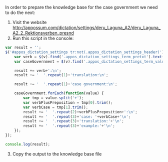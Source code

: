 In order to prepare the knowledge base for the case government we need to do the next:
1. Visit the website http://appossum.com/dictation/settings/deru_Laguna_A2/deru_Laguna_A2_2_Rektionsverben_presnd
2. Run this script in the console:
```javascript
var result = '';
$('#appos_dictation_settings tr:not(.appos_dictation_settings_header)').each(function(k, v) {
    var verb = $(v).find('.appos_dictation_settings_term_pretxt').text();
    var caseGovernment = $(v).find('.appos_dictation_settings_term_value').text().split(',');

    result += verb+':\n';
    result += '  '.repeat(1)+'translation:\n';

    result += '  '.repeat(1)+'case government:\n';

    caseGovernment.forEach(function(value) {
        var tmp = value.split('+');
        var verbPlusPreposition = tmp[0].trim();
        var verbCase = tmp[1].trim();
        result += '  '.repeat(2)+verbPlusPreposition+':\n';
        result += '  '.repeat(3)+'case: '+verbCase+'\n';
        result += '  '.repeat(3)+'translation:'+'\n';
        result += '  '.repeat(3)+'example:'+'\n';
    });
});

console.log(result);
```
3. Copy the output to the knowledge base file